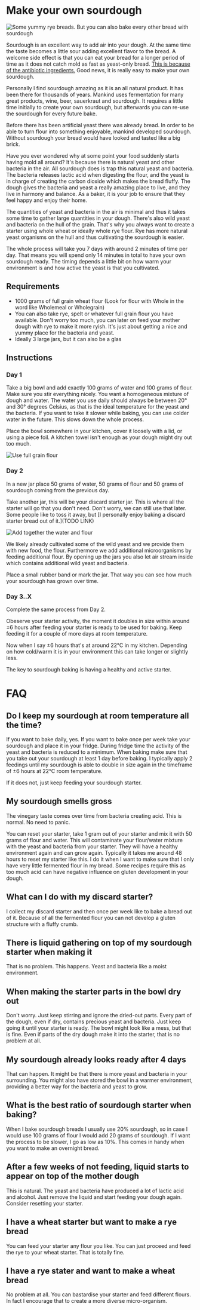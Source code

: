 # Make your own sourdough

![Some yummy rye breads. But you can also bake every other bread with sourdough](/images//yummy-ryes.jpg)

Sourdough is an excellent way to add air into your dough. At the same time the taste becomes a little sour adding excellent flavor to the bread. A welcome side effect is that you can eat your bread for a longer period of time as it does not catch mold as fast as yeast-only bread. [This is because of the antibiotic ingredients.](http://news.bbc.co.uk/2/hi/science/nature/881477.stm) Good news, it is really easy to make your own sourdough.

Personally I find sourdough amazing as it is an all natural product. It has been there for thousands of years. Mankind uses fermentation for many great products, wine, beer, sauerkraut and sourdough. It requires a little time initially to create your own sourdough, but afterwards you can re-use the sourdough for every future bake.

Before there has been artificial yeast there was already bread. In order to be able to turn flour into something enjoyable, mankind developed sourdough.
Without sourdough your bread would have looked and tasted like a big brick.

Have you ever wondered why at some point your food suddenly starts having mold all around?
It's because there is natural yeast and other bacteria in the air.
All sourdough does is trap this natural yeast and bacteria. The bacteria releases lactic acid when digesting the flour, and the yeast is in charge of creating the carbon dioxide which makes the bread fluffy.
The dough gives the bacteria and yeast a really amazing place to live, and they live in harmony and balance.
As a baker, it is your job to ensure that they feel happy and enjoy their home.

The quantities of yeast and bacteria in the air is minimal and thus it takes some time to gather large quantities in your dough. There's also wild yeast and bacteria on the hull of the grain. That's why you always want to create a starter using whole wheat or ideally whole rye flour. Rye has more natural yeast organisms on the hull and thus cultivating the sourdough is easier.

The whole process will take you 7 days with around 2 minutes of time per day.
That means you will spend only 14 minutes in total to have your own sourdough ready. The timing depends a little bit on how warm your environment is and how active the yeast is that you cultivated.

## Requirements

* 1000 grams of full grain wheat flour (Look for flour with Whole in the word like Wholemeal or Wholegrain)
* You can also take rye, spelt or whatever full grain flour you have available.
  Don't worry too much, you can later on feed your mother dough with rye to make it more ryish.
  It's just about getting a nice and yummy place for the bacteria and yeast.
* Ideally 3 large jars, but it can also be a glas

## Instructions

### Day 1

Take a big bowl and add exactly 100 grams of water and 100 grams of flour.
Make sure you stir everything nicely. You want a homogeneous mixture of dough and water.
The water you use daily should always be between 20° and 30° degrees Celsius, as that is the ideal temperature for the yeast and the bacteria.
If you want to take it slower while baking, you can use colder water in the future.
This slows down the whole process.

Place the bowl somewhere in your kitchen, cover it loosely with a lid, or
using a piece foil. A kitchen towel isn't enough as your dough might dry out
too much. 

![Use full grain flour](/images//full-grain-flour.jpg)

### Day 2

In a new jar place 50 grams of water, 50 grams of flour and 50 grams of
sourdough coming from the previous day.

Take another jar, this will be your discard starter jar. This is where all the
starter will go that you don't need. Don't worry, we can still use that later.
Some people like to toss it away, but [I personally enjoy baking a discard
starter bread out of it.](TODO LINK)

![Add together the water and flour](/images//add-water-and-flour.jpg)

We likely already cultivated some of the wild yeast and we provide them with
new food, the flour. Furthermore we add additional microorganisms by feeding
additional flour. By opening up the jars you also let air stream inside which
contains additional wild yeast and bacteria.

Place a small rubber band or mark the jar. That way you can see how much your
sourdough has grown over time.

### Day 3..X

Complete the same process from Day 2.

Obeserve your starter activity, the moment it doubles in size within around ±6
hours after feeding your starter is ready to be used for baking.
Keep feeding it for a couple of more days at room temperature.

Now when I say ±6 hours that's at around 22°C in my kitchen. Depending on how
cold/warm it is in your environment this can take longer or slightly less.

The key to sourdough baking is having a healthy and active starter.


# FAQ

## Do I keep my sourdough at room temperature all the time?

If you want to bake daily, yes. If you want to bake once per week take your
sourdough and place it in your fridge. During fridge time the activity of the
yeast and bacteria is reduced to a minimum. When baking make sure that you
take out your sourdough at least 1 day before baking. I typically apply 2
feedings until my sourdough is able to double in size again in the timeframe
of ±6 hours at 22°C room temperature.

If it does not, just keep feeding your sourdough starter.

## My sourdough smells gross

The vinegary taste comes over time from bacteria creating acid. This is
normal. No need to panic.

You can reset your starter, take 1 gram out of your starter and mix it with 50
grams of flour and water. This will contaminate your flour/water mixture with
the yeast and bacteria from your starter. They will have a healthy environment
again and can grow again. Typically it takes me around 48 hours to reset my
starter like this. I do it when I want to make sure that I only have very
little fermented flour in my bread. Some recipes require this as too much acid
can have negative influence on gluten development in your dough.

## What can I do with my discard starter?

I collect my discard starter and then once per week like to bake a bread out
of it. Because of all the fermented flour you can not develop a gluten
structure with a fluffy crumb.

## There is liquid gathering on top of my sourdough starter when making it

That is no problem. This happens. Yeast and bacteria like a moist environment.

## When making the starter parts in the bowl dry out

Don't worry. Just keep stirring and ignore the dried-out parts.
Every part of the dough, even if dry, contains precious yeast and bacteria.
Just keep going it until your starter is ready.
The bowl might look like a mess, but that is fine. Even if parts of the dry
dough make it into the starter, that is no problem at all.

## My sourdough already looks ready after 4 days

That can happen. It might be that there is more yeast and bacteria
in your surrounding. You might also have stored the bowl in a warmer
environment, providing a better way for the bacteria and yeast to grow.

## What is the best ratio of sourdough starter  when baking?

When I bake sourdough breads I usually use 20% sourdough, so in case I
would use 100 grams of flour I would add 20 grams of sourdough. If I want the
process to be slower, I go as low as 10%. This comes in handy when you want to
make an overnight bread.

## After a few weeks of not feeding, liquid starts to appear on top of the mother dough

This is natural.
The yeast and bacteria have produced a lot of lactic acid and alcohol.
Just remove the liquid and start feeding your dough again. Consider resetting
your starter.

## I have a wheat starter but want to make a rye bread

You can feed your starter any flour you like. You can just proceed and feed
the rye to your wheat starter. That is totally fine.

## I have a rye stater and want to make a wheat bread

No problem at all. You can bastardise your starter and feed different flours.
In fact I encourage that to create a more diverse micro-organism.
